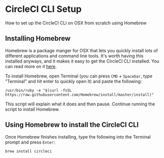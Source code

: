 # CircleCI CLI Setup
How to set up the CircleCI CLI on OSX from scratch using Homebrew

## Installing Homebrew
Homebrew is a package manger for OSX that lets you quickly install lots of different applications and command line tools. It's worth having this installed anyways, and it makes it easy to get the CircleCI CLI installed. You can read more on it [here](https://brew.sh/).

To install Homebrew, open Terminal (you can press `CMD` + `Spacebar`, type "Terminal" and hit enter to quickly open it) and paste the following:
```
/usr/bin/ruby -e "$(curl -fsSL https://raw.githubusercontent.com/Homebrew/install/master/install)"
```
This script will explain what it does and then pause. Continue running the script to install Homebrew.

## Using Homebrew to install the CircleCI CLI
Once Homebrew finishes installing, type the following into the Terminal prompt and press `Enter`:
```
brew install circleci
```
